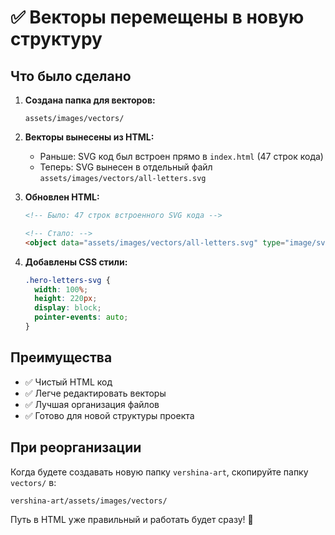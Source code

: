 # ✅ Векторы перемещены в новую структуру

## Что было сделано

1. **Создана папка для векторов:**
   ```
   assets/images/vectors/
   ```

2. **Векторы вынесены из HTML:**
   - Раньше: SVG код был встроен прямо в `index.html` (47 строк кода)
   - Теперь: SVG вынесен в отдельный файл `assets/images/vectors/all-letters.svg`

3. **Обновлен HTML:**
   ```html
   <!-- Было: 47 строк встроенного SVG кода -->
   
   <!-- Стало: -->
   <object data="assets/images/vectors/all-letters.svg" type="image/svg+xml" class="hero-letters-svg"></object>
   ```

4. **Добавлены CSS стили:**
   ```css
   .hero-letters-svg {
     width: 100%;
     height: 220px;
     display: block;
     pointer-events: auto;
   }
   ```

## Преимущества

- ✅ Чистый HTML код
- ✅ Легче редактировать векторы
- ✅ Лучшая организация файлов
- ✅ Готово для новой структуры проекта

## При реорганизации

Когда будете создавать новую папку `vershina-art`, скопируйте папку `vectors/` в:
```
vershina-art/assets/images/vectors/
```

Путь в HTML уже правильный и работать будет сразу! 🎉 